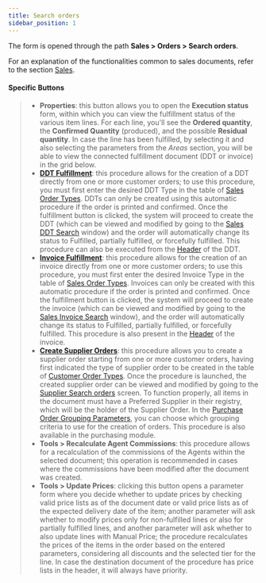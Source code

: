```yaml
---
title: Search orders
sidebar_position: 1
---
```


The form is opened through the path **Sales > Orders > Search orders**.

For an explanation of the functionalities common to sales documents, refer to the section [Sales](/docs/sales/sales-intro).

#### Specific Buttons       
> - **Properties**: this button allows you to open the **Execution status** form, within which you can view the fulfillment status of the various item lines. For each line, you'll see the **Ordered quantity**, the **Confirmed Quantity** (produced), and the possible **Residual quantity**. In case the line has been fulfilled, by selecting it and also selecting the parameters from the *Areas* section, you will be able to view the connected fulfillment document (DDT or invoice) in the grid below.
> - **[DDT Fulfillment](/docs/sales/sales-delivery-notes/insert-delivery-notes/sales-dn)**: this procedure allows for the creation of a DDT directly from one or more customer orders; to use this procedure, you must first enter the desired DDT Type in the table of [Sales Order Types](/docs/configurations/tables/sales/sales-order-types). DDTs can only be created using this automatic procedure if the order is printed and confirmed. Once the fulfillment button is clicked, the system will proceed to create the DDT (which can be viewed and modified by going to the [Sales DDT Search](/docs/sales/sales-delivery-notes/insert-delivery-notes/search-sales-dn) window) and the order will automatically change its status to Fulfilled, partially fulfilled, or forcefully fulfilled. This procedure can also be executed from the [Header](/docs/sales/sales-delivery-notes/insert-delivery-notes/sales-dn) of the DDT.  
> - **[Invoice Fulfillment](/docs/sales/sales-invoices/invoicing/sales-invoice)**: this procedure allows for the creation of an invoice directly from one or more customer orders; to use this procedure, you must first enter the desired Invoice Type in the table of [Sales Order Types](/docs/configurations/tables/sales/sales-order-types). Invoices can only be created with this automatic procedure if the order is printed and confirmed. Once the fulfillment button is clicked, the system will proceed to create the invoice (which can be viewed and modified by going to the [Sales Invoice Search](/docs/sales/sales-invoices/invoicing/search-sales-invoices) window), and the order will automatically change its status to Fulfilled, partially fulfilled, or forcefully fulfilled. This procedure is also present in the [Header](/docs/sales/sales-invoices/invoicing/sales-invoice) of the invoice.      
> - **[Create Supplier Orders](/docs/purchase/purchase-orders/procedures/create-purchase-orders-from-purchase-requests)**: this procedure allows you to create a supplier order starting from one or more customer orders, having first indicated the type of supplier order to be created in the table of [Customer Order Types](/docs/configurations/tables/sales/sales-order-types). Once the procedure is launched, the created supplier order can be viewed and modified by going to the [Supplier Search orders](/docs/purchase/purchase-orders/insert-purchase-orders/search-purchase-orders) screen. To function properly, all items in the document must have a Preferred Supplier in their registry, which will be the holder of the Supplier Order. In the [Purchase Order Grouping Parameters](/docs/configurations/parameters/purchase/order-grouping), you can choose which grouping criteria to use for the creation of orders. This procedure is also available in the purchasing module.          
> - **Tools > Recalculate Agent Commissions**: this procedure allows for a recalculation of the commissions of the Agents within the selected document; this operation is recommended in cases where the commissions have been modified after the document was created.      
> - **Tools > Update Prices**: clicking this button opens a parameter form where you decide whether to update prices by checking valid price lists as of the document date or valid price lists as of the expected delivery date of the item; another parameter will ask whether to modify prices only for non-fulfilled lines or also for partially fulfilled lines, and another parameter will ask whether to also update lines with Manual Price; the procedure recalculates the prices of the items in the order based on the entered parameters, considering all discounts and the selected tier for the line. In case the destination document of the procedure has price lists in the header, it will always have priority.